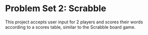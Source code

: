 # Problem Set 2: Scrabble

This project accepts user input for 2 players and scores their words according to a scores table, similar to the Scrabble board game.
